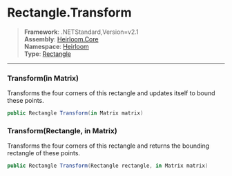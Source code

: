 # Rectangle.Transform

> **Framework**: .NETStandard,Version=v2.1  
> **Assembly**: [Heirloom.Core][0]  
> **Namespace**: [Heirloom][0]  
> **Type**: [Rectangle][1]

--------------------------------------------------------------------------------

### Transform(in Matrix)

Transforms the four corners of this rectangle and updates itself to bound these points.

```cs
public Rectangle Transform(in Matrix matrix)
```

### Transform(Rectangle, in Matrix)

Transforms the four corners of this rectangle and returns the bounding rectangle of these points.

```cs
public Rectangle Transform(Rectangle rectangle, in Matrix matrix)
```

[0]: ../Heirloom.Core.md
[1]: Heirloom.Rectangle.md
